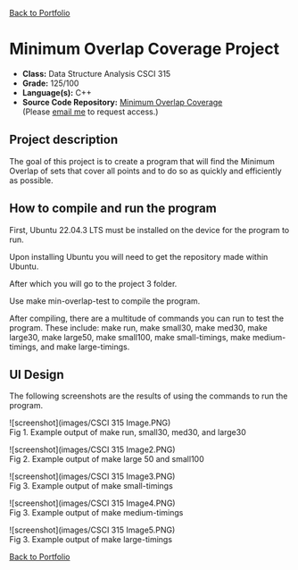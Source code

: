 [Back to Portfolio](./)

Minimum Overlap Coverage Project
===============

-   **Class:** Data Structure Analysis CSCI 315
-   **Grade:** 125/100
-   **Language(s):** C++
-   **Source Code Repository:** [Minimum Overlap Coverage](https://github.com/Wesasaurus/CSCI-315-2024-Spring/tree/master/project3)  
    (Please [email me](mailto:wlcassel@csustudent.net?subject=GitHub%20Access) to request access.)

## Project description

The goal of this project is to create a program that will find the Minimum Overlap of sets that cover all points and to do so as quickly and efficiently as possible.

## How to compile and run the program

First, Ubuntu 22.04.3 LTS must be installed on the device for the program to run.

Upon installing Ubuntu you will need to get the repository made within Ubuntu.

After which you will go to the project 3 folder.

Use make min-overlap-test to compile the program.

After compiling, there are a multitude of commands you can run to test the program. These include: make run, make small30, make med30, make large30, make large50, make small100, make small-timings, make medium-timings, and make large-timings.

## UI Design

The following screenshots are the results of using the commands to run the program.

![screenshot](images/CSCI 315 Image.PNG)  
Fig 1. Example output of make run, small30, med30, and large30

![screenshot](images/CSCI 315 Image2.PNG)  
Fig 2. Example output of make large 50 and small100

![screenshot](images/CSCI 315 Image3.PNG)  
Fig 3. Example output of make small-timings

![screenshot](images/CSCI 315 Image4.PNG)  
Fig 3. Example output of make medium-timings

![screenshot](images/CSCI 315 Image5.PNG)  
Fig 3. Example output of make large-timings

[Back to Portfolio](./)
